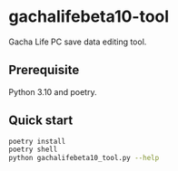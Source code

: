 # gachalifebeta10-tool

Gacha Life PC save data editing tool.

## Prerequisite

Python 3.10 and poetry.

## Quick start

```sh
poetry install
poetry shell
python gachalifebeta10_tool.py --help
```
